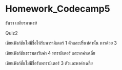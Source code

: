 # Homework_Codecamp5
ธันวา เสถียรภาพงษ์

Quiz2

เขียนฟังก์ชันไม่มีชื่อให้รับพารามิเตอร์ 1 ตัวและปริ้นท์ค่านั้น หารด้วย 3

เขียนฟังก์ชันธรรมดารับค่า 4 พารามิเตอร์ และหาค่าเฉลี่ย

เขียนฟังก์ชั่นไม่มีชื่อรับพารามิเตอร์ 3 ตัวและหาค่าเฉลี่ย
